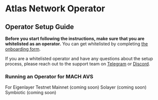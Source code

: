 # Atlas Network Operator

## Operator Setup Guide

**Before you start following the instructions, make sure that you are whitelisted as an operator.** You can get whitelisted by completing [the onboarding form](https://forms.gle/2RKzzprRbTscpPc67).

If you are a whitelisted operator and have any questions about the setup process, please reach out to the support team on [Telegram](https://t.me/nodeopsxyz) or [Discord](https://discord.com/invite/HftrtmSsyW).

### Running an Operator for MACH AVS
For Eigenlayer
Testnet
Mainnet (coming soon)
Solayer (coming soon)
Symbiotic (coming soon)
